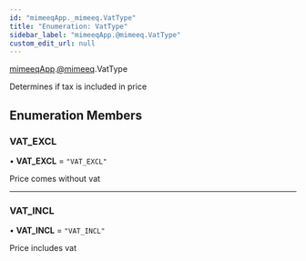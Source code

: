 ```yaml
---
id: "mimeeqApp._mimeeq.VatType"
title: "Enumeration: VatType"
sidebar_label: "mimeeqApp.@mimeeq.VatType"
custom_edit_url: null
---
```


[mimeeqApp](../modules/mimeeqApp.md).[@mimeeq](../namespaces/mimeeqApp._mimeeq.md).VatType

Determines if tax is included in price

## Enumeration Members

### VAT\_EXCL

• **VAT\_EXCL** = ``"VAT_EXCL"``

Price comes without vat

___

### VAT\_INCL

• **VAT\_INCL** = ``"VAT_INCL"``

Price includes vat
